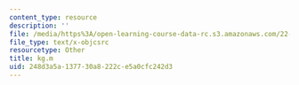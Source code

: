 ```yaml
---
content_type: resource
description: ''
file: /media/https%3A/open-learning-course-data-rc.s3.amazonaws.com/22-312-engineering-of-nuclear-reactors-fall-2015/248d3a5a137730a8222ce5a0cfc242d3_kg.m
file_type: text/x-objcsrc
resourcetype: Other
title: kg.m
uid: 248d3a5a-1377-30a8-222c-e5a0cfc242d3
---
```

